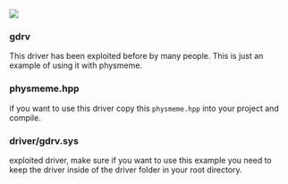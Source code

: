 <img src="https://imgur.com/5nVod4I.png"/>

### gdrv

This driver has been exploited before by many people. This is just an example of using it with physmeme.

### physmeme.hpp

if you want to use this driver copy this `physmeme.hpp` into your project and compile.

### driver/gdrv.sys

exploited driver, make sure if you want to use this example you need to keep the driver inside of the driver folder in your root directory.